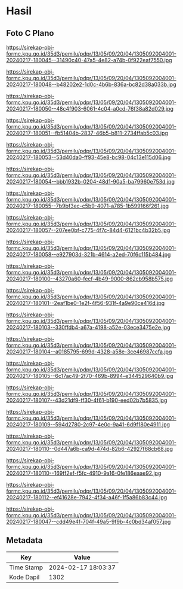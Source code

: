 # Hasil

## Foto C Plano

https://sirekap-obj-formc.kpu.go.id/35d3/pemilu/pdpr/13/05/09/20/04/1305092004001-20240217-180045--31490c40-47a5-4e82-a74b-0f922eaf7550.jpg

https://sirekap-obj-formc.kpu.go.id/35d3/pemilu/pdpr/13/05/09/20/04/1305092004001-20240217-180048--b48202e2-1d0c-4b6b-836a-bc82d38a033b.jpg

https://sirekap-obj-formc.kpu.go.id/35d3/pemilu/pdpr/13/05/09/20/04/1305092004001-20240217-180050--48c4f903-6061-4c04-a0cd-76f38a82d029.jpg

https://sirekap-obj-formc.kpu.go.id/35d3/pemilu/pdpr/13/05/09/20/04/1305092004001-20240217-180051--fb51404b-2837-46b5-b811-2734ffab5c03.jpg

https://sirekap-obj-formc.kpu.go.id/35d3/pemilu/pdpr/13/05/09/20/04/1305092004001-20240217-180053--53d40da0-ff93-45e8-bc98-04c13e115d06.jpg

https://sirekap-obj-formc.kpu.go.id/35d3/pemilu/pdpr/13/05/09/20/04/1305092004001-20240217-180054--bbb1932b-0204-48d1-90a5-ba79960e753d.jpg

https://sirekap-obj-formc.kpu.go.id/35d3/pemilu/pdpr/13/05/09/20/04/1305092004001-20240217-180055--7b9bf3ec-c5b9-4071-a785-1b599166f261.jpg

https://sirekap-obj-formc.kpu.go.id/35d3/pemilu/pdpr/13/05/09/20/04/1305092004001-20240217-180057--207ee0bf-c775-4f7c-84d4-6121bc4b32b5.jpg

https://sirekap-obj-formc.kpu.go.id/35d3/pemilu/pdpr/13/05/09/20/04/1305092004001-20240217-180058--e927903d-321b-4614-a2ed-70f6c115b484.jpg

https://sirekap-obj-formc.kpu.go.id/35d3/pemilu/pdpr/13/05/09/20/04/1305092004001-20240217-180100--43270a60-fecf-4b49-9000-862cb958b575.jpg

https://sirekap-obj-formc.kpu.go.id/35d3/pemilu/pdpr/13/05/09/20/04/1305092004001-20240217-180101--2eaf1be0-1e2f-4f56-931f-4a9e90ce416d.jpg

https://sirekap-obj-formc.kpu.go.id/35d3/pemilu/pdpr/13/05/09/20/04/1305092004001-20240217-180103--330ffdb4-a67a-4198-a52e-03ece3475e2e.jpg

https://sirekap-obj-formc.kpu.go.id/35d3/pemilu/pdpr/13/05/09/20/04/1305092004001-20240217-180104--a0185795-699d-4328-a58e-3ce46987ccfa.jpg

https://sirekap-obj-formc.kpu.go.id/35d3/pemilu/pdpr/13/05/09/20/04/1305092004001-20240217-180105--6c17ac49-2f70-469b-8994-e344529640b9.jpg

https://sirekap-obj-formc.kpu.go.id/35d3/pemilu/pdpr/13/05/09/20/04/1305092004001-20240217-180107--43d21df9-ff30-4f61-b190-eed02b7b5835.jpg

https://sirekap-obj-formc.kpu.go.id/35d3/pemilu/pdpr/13/05/09/20/04/1305092004001-20240217-180109--594d2780-2c97-4e0c-9a41-6d9f180e4911.jpg

https://sirekap-obj-formc.kpu.go.id/35d3/pemilu/pdpr/13/05/09/20/04/1305092004001-20240217-180110--0d447a6b-ca9d-474d-82b6-42927f68cb68.jpg

https://sirekap-obj-formc.kpu.go.id/35d3/pemilu/pdpr/13/05/09/20/04/1305092004001-20240217-180110--169ff2ef-f5fc-4910-9a16-0fe186eaae92.jpg

https://sirekap-obj-formc.kpu.go.id/35d3/pemilu/pdpr/13/05/09/20/04/1305092004001-20240217-180112--ef41628e-7942-4f34-a46f-1f5a86b83c44.jpg

https://sirekap-obj-formc.kpu.go.id/35d3/pemilu/pdpr/13/05/09/20/04/1305092004001-20240217-180047--cdd49e4f-704f-49a5-9f9b-4c0bd34af057.jpg


## Metadata

| Key        | Value               |
| ---------- | ------------------- |
| Time Stamp | 2024-02-17 18:03:37 |
| Kode Dapil | 1302                |



